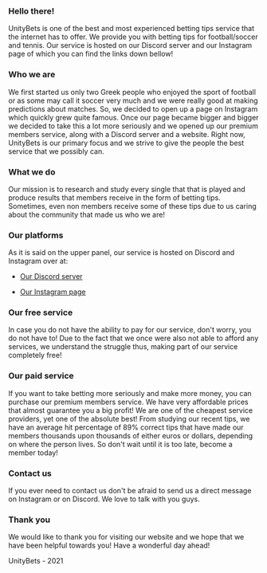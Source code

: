 ### Hello there!

UnityBets is one of the best and most experienced betting tips service that the internet has to offer.
We provide you with betting tips for football/soccer and tennis.
Our service is hosted on our Discord server and our Instagram page of which you can find the links down bellow!

### Who we are

We first started us only two Greek people who enjoyed the sport of football or as some may call it soccer very much and we were really good at making predictions about matches. So, we decided to open up a page on Instagram which quickly grew quite famous. Once our page became bigger and bigger we decided to take this a lot more seriously and we opened up our premium members service, along with a Discord server and a website. Right now, UnityBets is our primary focus and we strive to give the people the best service that we possibly can.

### What we do

Our mission is to research and study every single that that is played and produce results that members receive in the form of betting tips. Sometimes, even non members receive some of these tips due to us caring about the community that made us who we are!

### Our platforms

As it is said on the upper panel, our service is hosted on Discord and Instagram over at:

* [Our Discord server](https://discord.gg/c4AYth5x)

* [Our Instagram page](https://www.instagram.com/unitybets/)

### Our free service

In case you do not have the ability to pay for our service, don't worry, you do not have to! Due to the fact that we once were also not able to afford any services, we understand the struggle thus, making part of our service completely free!

### Our paid service

If you want to take betting more seriously and make more money, you can purchase our premium members service. We have very affordable prices that almost guarantee you a big profit! We are one of the cheapest service providers, yet one of the absolute best! From studying our recent tips, we have an average hit percentage of 89% correct tips that have made our members thousands upon thousands of either euros or dollars, depending on where the person lives. So don't wait until it is too late, become a member today!


### Contact us

If you ever need to contact us don't be afraid to send us a direct message on Instagram or on Discord.
We love to talk with you guys.

### Thank you

We would like to thank you for visiting our website and we hope that we have been helpful towards you!
Have a wonderful day ahead!

UnityBets - 2021
